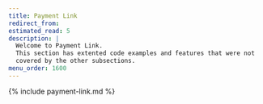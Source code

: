 ```yaml
---
title: Payment Link
redirect_from:
estimated_read: 5
description: |
  Welcome to Payment Link.
  This section has extented code examples and features that were not
  covered by the other subsections.
menu_order: 1600
---
```


{% include payment-link.md %}

[abort]: /payment-instruments/card/features/core-features/abort
[card-payment]: /assets/img/payments/card-payment.png
[card]: /payment-instruments/card
[mobile-pay]: /payment-instruments/mobile-pay
[payment-instruments-card-payment-pages]: /payment-instruments/card/
[payment-instruments-mobilepay-payment-pages]: /payment-instruments/mobile-pay/
[purchase-flow]: /payment-instruments/card/features/technical-reference/purchase
[swish]: /payment-instruments/swish
[technical-reference-callback]: /payment-instruments/card/features/technical-reference/callback-reference
[vipps]: /payment-instruments/vipps
